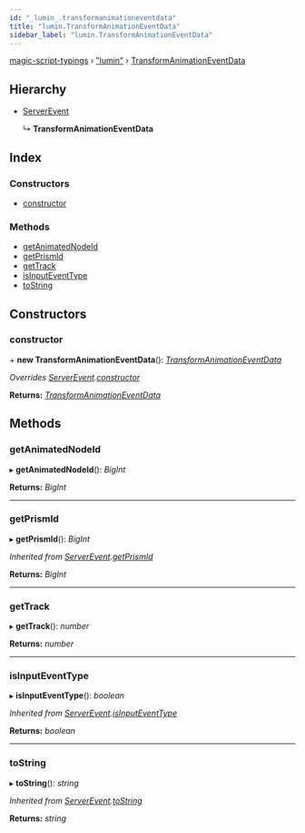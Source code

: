 ```yaml
---
id: "_lumin_.transformanimationeventdata"
title: "lumin.TransformAnimationEventData"
sidebar_label: "lumin.TransformAnimationEventData"
---
```


[magic-script-typings](../index.md) › [&quot;lumin&quot;](../modules/_lumin_.md) › [TransformAnimationEventData](_lumin_.transformanimationeventdata.md)

## Hierarchy

* [ServerEvent](_lumin_.serverevent.md)

  ↳ **TransformAnimationEventData**

## Index

### Constructors

* [constructor](_lumin_.transformanimationeventdata.md#constructor)

### Methods

* [getAnimatedNodeId](_lumin_.transformanimationeventdata.md#getanimatednodeid)
* [getPrismId](_lumin_.transformanimationeventdata.md#getprismid)
* [getTrack](_lumin_.transformanimationeventdata.md#gettrack)
* [isInputEventType](_lumin_.transformanimationeventdata.md#isinputeventtype)
* [toString](_lumin_.transformanimationeventdata.md#tostring)

## Constructors

###  constructor

\+ **new TransformAnimationEventData**(): *[TransformAnimationEventData](_lumin_.transformanimationeventdata.md)*

*Overrides [ServerEvent](_lumin_.serverevent.md).[constructor](_lumin_.serverevent.md#constructor)*

**Returns:** *[TransformAnimationEventData](_lumin_.transformanimationeventdata.md)*

## Methods

###  getAnimatedNodeId

▸ **getAnimatedNodeId**(): *BigInt*

**Returns:** *BigInt*

___

###  getPrismId

▸ **getPrismId**(): *BigInt*

*Inherited from [ServerEvent](_lumin_.serverevent.md).[getPrismId](_lumin_.serverevent.md#getprismid)*

**Returns:** *BigInt*

___

###  getTrack

▸ **getTrack**(): *number*

**Returns:** *number*

___

###  isInputEventType

▸ **isInputEventType**(): *boolean*

*Inherited from [ServerEvent](_lumin_.serverevent.md).[isInputEventType](_lumin_.serverevent.md#isinputeventtype)*

**Returns:** *boolean*

___

###  toString

▸ **toString**(): *string*

*Inherited from [ServerEvent](_lumin_.serverevent.md).[toString](_lumin_.serverevent.md#tostring)*

**Returns:** *string*